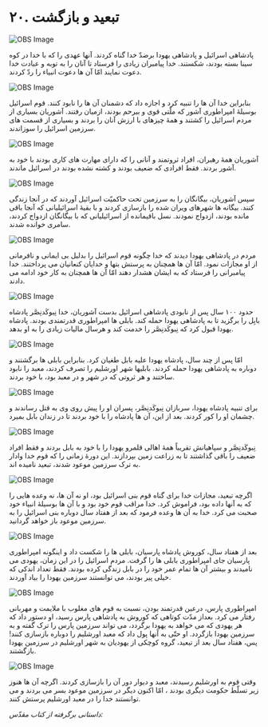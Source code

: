 # ۲۰. تبعید و بازگشت

![OBS Image](https://cdn.door43.org/obs/jpg/360px/obs-en-20-01.jpg)

پادشاهی اسرائیل و پادشاهی یهودا برضدّ خدا گناه کردند. آنها عهدی را که با خدا در کوه سینا بسته بودند، شکستند. خدا پیامبران زیادی را فرستاد تا آنان را به توبه و عبادت خدا دعوت نمایند امّا آن ها دعوت انبیاء را ردّ کردند.

![OBS Image](https://cdn.door43.org/obs/jpg/360px/obs-en-20-02.jpg)

بنابراین خدا آن ها را تنبیه کرد و اجازه داد که دشمنان آن ها را نابود کنند. قوم اسرائیل بوسیلۀ امپراطوری آشور که ملّتی قوی و بیرحم بودند، ازمیان رفتند. آشوریان بسیاری از مردم اسرائیل را کشتند و همۀ چیزهای با ارزش آنان را بردند و بسیاری از قسمت های سرزمین اسرائیل را سوزاندند.

![OBS Image](https://cdn.door43.org/obs/jpg/360px/obs-en-20-03.jpg)

آشوریان همۀ رهبران، افراد ثروتمند و آنانی را که دارای مهارت های کاری بودند با خود به آشور بردند. فقط افرادی که ضعیف بودند و کشته نشده بودند در اسرائیل ماندند.

![OBS Image](https://cdn.door43.org/obs/jpg/360px/obs-en-20-04.jpg)

سپس آشوریان، بیگانگان را به سرزمین تحت حاکمیّت اسرائیل آوردند که در آنجا زندگی کنند. بیگانه ها شهرهای ویران شده را بازسازی کردند و با بقیۀ اسرائیلیانی که آنجا باقی مانده بودند، ازدواج نمودند. نسل باقیمانده از اسرائیلیانی که با بیگانگان ازدواج کردند، سامری خوانده شدند.

![OBS Image](https://cdn.door43.org/obs/jpg/360px/obs-en-20-05.jpg)

مردم در پادشاهی یهودا دیدند که خدا چگونه قوم اسرائیل را بدلیل بی ایمانی و نافرمانی از او مجازات نمود. امّا آن ها همچنان به پرستش بتها و خدایان کنعانیان می پرداختند. خدا پیامبرانی را فرستاد که به ایشان هشدار دهند امّا آن ها همچنان به کار خود ادامه می دادند.

![OBS Image](https://cdn.door43.org/obs/jpg/360px/obs-en-20-06.jpg)

حدود ۱۰۰ سال پس از نابودی پادشاهی اسرائیل بدست آشوریان، خدا نِبوکَدنِصَّر پادشاه بابِل را برگزید تا به پادشاهی یهودا حمله کند. بابلی ها امپراطوری قدرتمندی بودند. پادشاه یهودا قبول کرد که نِبوکَدنِصَّر را خدمت کند و هرسال مالیات زیادی را به او بدهد.

![OBS Image](https://cdn.door43.org/obs/jpg/360px/obs-en-20-07.jpg)

امّا پس از چند سال، پادشاه یهودا علیه بابل طغیان کرد. بنابراین بابلی ها برگشتند و دوباره به پادشاهی یهودا حمله کردند. بابلیها شهر اورشلیم را تصرف کردند، معبد را نابود ساختند و هر ثروتی که در شهر و در معبد بود، با خود بردند.

![OBS Image](https://cdn.door43.org/obs/jpg/360px/obs-en-20-08.jpg)

برای تنبیه پادشاه یهودا، سربازان نِبوکَدنِصَّر، پسران او را پیش روی وی به قتل رساندند و چشمان او را کور کردند. بعد از این، آن ها پادشاه را با خود بردند تا در زندان بابل بمیرد.

![OBS Image](https://cdn.door43.org/obs/jpg/360px/obs-en-20-09.jpg)

نِبوکَدنِصَّر و سپاهیانش تقریباً همۀ اهالی قلمرو یهودا را با خود به بابل بردند و فقط افراد ضعیف را باقی گذاشتند تا به زراعت زمین بپردازند. این دورۀ زمانی را که قوم خدا وادار به ترک سرزمین موعود شدند، تبعید نامیده اند.

![OBS Image](https://cdn.door43.org/obs/jpg/360px/obs-en-20-10.jpg)

اگرچه تبعید، مجازات خدا برای گناه قوم بنی اسرائیل بود، او نه آن ها، نه وعده هایی را که به آنها داده بود، فراموش کرد. خدا مراقب قوم خود بود و با آن ها بوسیلۀ انبیاء خود صحبت می کرد. خدا به آن ها وعده فرمود که بعد از هفتاد سال دوباره بنی اسرائیل را به سرزمین موعود باز خواهد گردانید.

![OBS Image](https://cdn.door43.org/obs/jpg/360px/obs-en-20-11.jpg)

بعد از هفتاد سال، کوروش پادشاه پارسیان، بابلی ها را شکست داد و اینگونه امپراطوری پارسیان جای امپراطوری بابلی ها را گرفت. مردم اسرائیل را در این زمان، یهودی می نامیدند و بیشتر آن ها تمام عمر خود را در بابل زندگی کرده بودند. فقط تعداد اندکی که خیلی پیر بودند، می توانستند سرزمین یهودا را بیاد آوردند.

![OBS Image](https://cdn.door43.org/obs/jpg/360px/obs-en-20-12.jpg)

امپراطوری پارس، درعین قدرتمند بودن، نسبت به قوم های مغلوب با ملایمت و مهربانی رفتار می کرد. بعداز مدّت کوتاهی که کوروش به پادشاهی پارس رسید، او دستور داد که هر یهودی که می خواهد به یهودا برگردد، می تواند سرزمین پارس را ترک گفته و به سرزمین یهودا بازگردد. او حتّی به آنها پول داد که معبد اورشلیم را دوباره بازسازی کنند! پس، هفتاد سال بعد از تبعید، گروه کوچکی از یهودیان به شهر اورشلیم در سرزمین یهودا بازگشتند.

![OBS Image](https://cdn.door43.org/obs/jpg/360px/obs-en-20-13.jpg)

وقتی قوم به اورشلیم رسیدند، معبد و دیوار دور آن را بازسازی کردند. اگرچه آن ها هنوز زیر تسلّط حکومت دیگری بودند ، امّا اکنون دیگر در سرزمین موعود بسر می بردند و می توانستند خدا را در معبد اورشلیم پرستش کنند.

_داستانی برگرفته از کتاب مقدّس:_